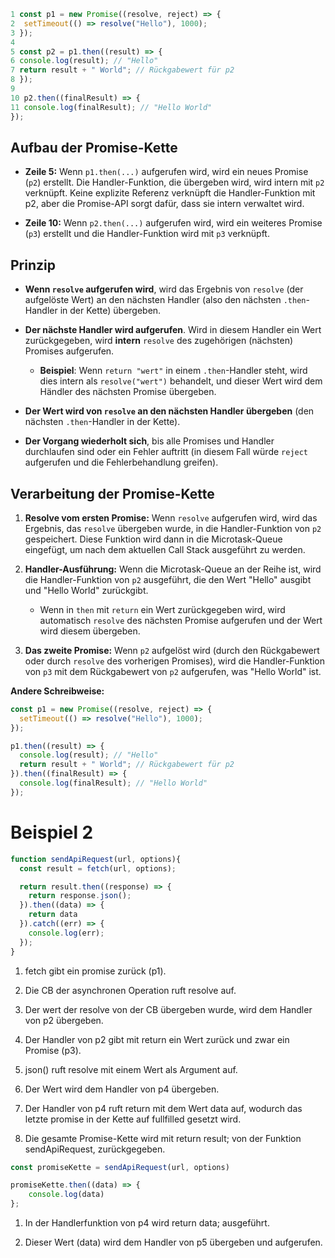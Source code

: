 ```javascript
1 const p1 = new Promise((resolve, reject) => {
2  setTimeout(() => resolve("Hello"), 1000);
3 });
4
5 const p2 = p1.then((result) => {
6 console.log(result); // "Hello"
7 return result + " World"; // Rückgabewert für p2
8 });
9
10 p2.then((finalResult) => {
11 console.log(finalResult); // "Hello World"
});
```
## Aufbau der Promise-Kette

- **Zeile 5:** Wenn `p1.then(...)` aufgerufen wird, wird ein neues Promise (`p2`) erstellt. Die Handler-Funktion, die übergeben wird, wird intern mit `p2` verknüpft. Keine explizite Referenz verknüpft die Handler-Funktion mit p2, aber die Promise-API sorgt dafür, dass sie intern verwaltet wird.
    
- **Zeile 10:** Wenn `p2.then(...)` aufgerufen wird, wird ein weiteres Promise (`p3`) erstellt und die Handler-Funktion wird mit `p3` verknüpft.

## Prinzip

- **Wenn `resolve` aufgerufen wird**, wird das Ergebnis von `resolve` (der aufgelöste Wert) an den nächsten Handler (also den nächsten `.then`-Handler in der Kette) übergeben.
    
- **Der nächste Handler wird aufgerufen**. Wird in diesem Handler ein Wert zurückgegeben, wird **intern** `resolve` des zugehörigen (nächsten) Promises aufgerufen.
    
    - **Beispiel**: Wenn `return "wert"` in einem `.then`-Handler steht, wird dies intern als `resolve("wert")` behandelt, und dieser Wert wird dem Händler des nächsten Promise übergeben.
- **Der Wert wird von `resolve` an den nächsten Handler übergeben** (den nächsten `.then`-Handler in der Kette).
    
- **Der Vorgang wiederholt sich**, bis alle Promises und Handler durchlaufen sind oder ein Fehler auftritt (in diesem Fall würde `reject` aufgerufen und die Fehlerbehandlung greifen).

## Verarbeitung der Promise-Kette

1. **Resolve vom ersten Promise:** Wenn `resolve` aufgerufen wird, wird das Ergebnis, das `resolve` übergeben wurde, in die Handler-Funktion von `p2` gespeichert. Diese Funktion wird dann in die Microtask-Queue eingefügt, um nach dem aktuellen Call Stack ausgeführt zu werden.

2. **Handler-Ausführung:** Wenn die Microtask-Queue an der Reihe ist, wird die Handler-Funktion von `p2` ausgeführt, die den Wert "Hello" ausgibt und "Hello World" zurückgibt.    
    - Wenn in `then` mit `return` ein Wert zurückgegeben wird, wird automatisch `resolve` des nächsten Promise aufgerufen und der Wert wird diesem übergeben.

1. **Das zweite Promise:** Wenn `p2` aufgelöst wird (durch den Rückgabewert oder durch `resolve` des vorherigen Promises), wird die Handler-Funktion von `p3` mit dem Rückgabewert von `p2` aufgerufen, was "Hello World" ist.

**Andere Schreibweise:**
```javascript
const p1 = new Promise((resolve, reject) => {
  setTimeout(() => resolve("Hello"), 1000);
});

p1.then((result) => {
  console.log(result); // "Hello"
  return result + " World"; // Rückgabewert für p2
}).then((finalResult) => {
  console.log(finalResult); // "Hello World"
});
```

# Beispiel 2

```javascript
function sendApiRequest(url, options){
  const result = fetch(url, options);

  return result.then((response) => {
    return response.json();
  }).then((data) => {
    return data
  }).catch((err) => {
    console.log(err);
  });
} 
```

1. fetch gibt ein promise zurück (p1).

2. Die CB der asynchronen Operation ruft resolve auf.

3. Der wert der resolve von der CB übergeben wurde, wird dem Handler von p2 übergeben. 

4. Der Handler von p2 gibt mit return ein Wert zurück und zwar ein Promise (p3).

5. json() ruft resolve mit einem Wert als Argument auf.

6. Der Wert wird dem Handler von p4 übergeben.

7. Der Handler von p4 ruft return mit dem Wert data auf, wodurch das letzte promise in der Kette auf fullfilled gesetzt wird.

8. Die gesamte Promise-Kette wird mit return result; von der Funktion sendApiRequest, zurückgegeben.

```javascript
const promiseKette = sendApiRequest(url, options) 

promiseKette.then((data) => { 
	console.log(data)
}; 
```

1. In der Handlerfunktion von p4 wird return data; ausgeführt.

2. Dieser Wert (data) wird dem Handler von p5 übergeben und aufgerufen.